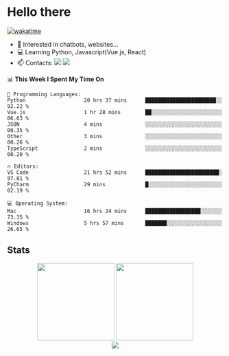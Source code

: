 # Hello there

[![wakatime](https://wakatime.com/badge/user/018bd4cf-9224-4729-b4f3-31fc6a93ca34.svg)](https://wakatime.com/@flamescoder)

- 👀 Interested in chatbots, websites...
- 💻 Learning Python, Javascript(Vue.js, React)
- 📫 Contacts: <a href="https://t.me/FlameCoder0_0" target="_blank"><img src="https://img.shields.io/badge/telegram-0088cc?logo=telegram&logoColor=white"/></a> <a href="https://discord.gg/3wt8QRndjm" target="_blank"><img src="https://img.shields.io/badge/discord-5865F2?logo=discord&logoColor=white"/></a>

<!--START_SECTION:waka-->
📊 **This Week I Spent My Time On** 

```text
💬 Programming Languages: 
Python                   20 hrs 37 mins      ███████████████████████░░   92.22 % 
Vue.js                   1 hr 28 mins        ██░░░░░░░░░░░░░░░░░░░░░░░   06.63 % 
JSON                     4 mins              ░░░░░░░░░░░░░░░░░░░░░░░░░   00.35 % 
Other                    3 mins              ░░░░░░░░░░░░░░░░░░░░░░░░░   00.26 % 
TypeScript               2 mins              ░░░░░░░░░░░░░░░░░░░░░░░░░   00.20 % 

🔥 Editors: 
VS Code                  21 hrs 52 mins      ████████████████████████░   97.81 % 
PyCharm                  29 mins             █░░░░░░░░░░░░░░░░░░░░░░░░   02.19 % 

💻 Operating System: 
Mac                      16 hrs 24 mins      ██████████████████░░░░░░░   73.35 % 
Windows                  5 hrs 57 mins       ███████░░░░░░░░░░░░░░░░░░   26.65 % 
```


<!--END_SECTION:waka-->

<h2>Stats</h2>

<div align="center">
  <img height="180" src="https://github-readme-stats-sigma-five.vercel.app/api?username=FlamesC0der&show_icons=true&count_private=true&theme=codeSTACKr&bg_color=0d1117&border_color=30363d"/>
  <img height="180" src="https://github-readme-stats-sigma-five.vercel.app//api/top-langs/?username=FlamesC0der&layout=compact&theme=codeSTACKr&border_color=30363d&bg_color=0d1117"/>
</div>

<div align="center">
  <img src="https://komarev.com/ghpvc/?username=FlamesC0der&style=flat-square&color=red"/>
</div>
